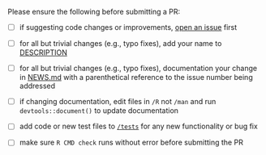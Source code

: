 Please ensure the following before submitting a PR:

 - [ ] if suggesting code changes or improvements, [open an issue](https://github.com/leeper/csvy/issues/new) first
 - [ ] for all but trivial changes (e.g., typo fixes), add your name to [DESCRIPTION](https://github.com/leeper/csvy/blob/master/DESCRIPTION)
 - [ ] for all but trivial changes (e.g., typo fixes), documentation your change in [NEWS.md](https://github.com/leeper/csvy/blob/master/NEWS.md) with a parenthetical reference to the issue number being addressed
 - [ ] if changing documentation, edit files in `/R` not `/man` and run `devtools::document()` to update documentation
 - [ ] add code or new test files to [`/tests`](https://github.com/leeper/csvy/tree/master/tests/testthat) for any new functionality or bug fix
 - [ ] make sure `R CMD check` runs without error before submitting the PR

